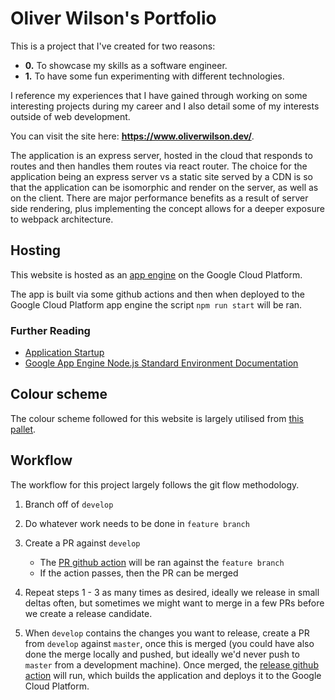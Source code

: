 # Oliver Wilson's Portfolio

This is a project that I've created for two reasons:

- **0.** To showcase my skills as a software engineer.
- **1.** To have some fun experimenting with different technologies.

I reference my experiences that I have gained through working on some interesting projects during my career and I also detail some of my interests outside of web development.

You can visit the site here: **https://www.oliverwilson.dev/**.

The application is an express server, hosted in the cloud that responds to routes and then handles them routes via react router. The choice for the application being an express server vs a static site served by a CDN is so that the application can be isomorphic and render on the server, as well as on the client. There are major performance benefits as a result of server side rendering, plus implementing the concept allows for a deeper exposure to webpack architecture.

## Hosting

This website is hosted as an [app engine](https://cloud.google.com/appengine) on the Google Cloud Platform.

The app is built via some github actions and then when deployed to the Google Cloud Platform app engine the script `npm run start` will be ran.

### Further Reading

- [Application Startup](https://cloud.google.com/appengine/docs/flexible/nodejs/runtime#application_startup)
- [Google App Engine Node.js Standard Environment Documentation](https://cloud.google.com/appengine/docs/standard/nodejs)

## Colour scheme

The colour scheme followed for this website is largely utilised from [this pallet](https://coolors.co/ef476f-ffd166-06d6a0-118ab2-073b4c).

## Workflow

The workflow for this project largely follows the git flow methodology.

1. Branch off of `develop`

2. Do whatever work needs to be done in `feature branch`

3. Create a PR against `develop`

   - The [PR github action](./.github/workflows/PR.yaml) will be ran against the `feature branch`
   - If the action passes, then the PR can be merged

4. Repeat steps 1 - 3 as many times as desired, ideally we release in small deltas often, but sometimes we might want to merge in a few PRs before we create a release candidate.

5. When `develop` contains the changes you want to release, create a PR from `develop` against `master`, once this is merged (you could have also done the merge locally and pushed, but ideally we'd never push to `master` from a development machine). Once merged, the [release github action](./.github/workflows/release.yaml) will run, which builds the application and deploys it to the Google Cloud Platform.
